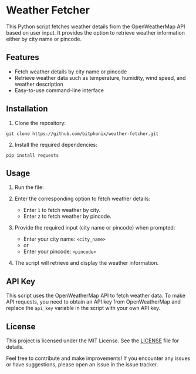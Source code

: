# Weather Fetcher

This Python script fetches weather details from the OpenWeatherMap API based on user input. It provides the option to retrieve weather information either by city name or pincode.

## Features

- Fetch weather details by city name or pincode
- Retrieve weather data such as temperature, humidity, wind speed, and weather description
- Easy-to-use command-line interface

## Installation

1. Clone the repository:

```
git clone https://github.com/bitphonix/weather-fetcher.git
```

2. Install the required dependencies:

```
pip install requests
```

## Usage

1. Run the file:

2. Enter the corresponding option to fetch weather details:
   - Enter `1` to fetch weather by city.
   - Enter `2` to fetch weather by pincode.

3. Provide the required input (city name or pincode) when prompted:
   - Enter your city name: `<city_name>`
   - or
   - Enter your pincode: `<pincode>`

4. The script will retrieve and display the weather information.

## API Key

This script uses the OpenWeatherMap API to fetch weather data. To make API requests, you need to obtain an API key from OpenWeatherMap and replace the `api_key` variable in the script with your own API key.

## License

This project is licensed under the MIT License. See the [LICENSE](LICENSE) file for details.

Feel free to contribute and make improvements! If you encounter any issues or have suggestions, please open an issue in the issue tracker.
